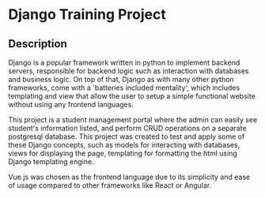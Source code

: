 # Django Training Project

## Description

Django is a popular framework written in python to implement backend servers, responsible for backend logic such as interaction with databases and business logic. On top of that, Django as with many other python frameworks, come with a 'batteries included mentality', which includes templating and view that allow the user to setup a simple functional website without using any frontend languages.

This project is a student management portal where the admin can easily see student's information listed, and perform CRUD operations on a separate postgresql database.
This project was created to test and apply some of these Django concepts, such as models for interacting with databases, views for displaying the page, templating for formatting the html using Django templating engine.

Vue.js was chosen as the frontend language due to its simplicity and ease of usage compared to other frameworks like React or Angular.
